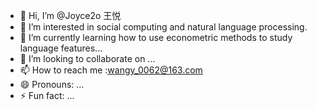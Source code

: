- 👋 Hi, I’m @Joyce2o 王悦
- 👀 I’m interested in social computing and natural language processing.
- 🌱 I’m currently learning how to use econometric methods to study language features...
- 💞️ I’m looking to collaborate on ...
- 📫 How to reach me :wangy_0062@163.com
- 😄 Pronouns: ...
- ⚡ Fun fact: ...

<!---
Joyce2o/Joyce2o is a ✨ special ✨ repository because its `README.md` (this file) appears on your GitHub profile.
You can click the Preview link to take a look at your changes.
--->
